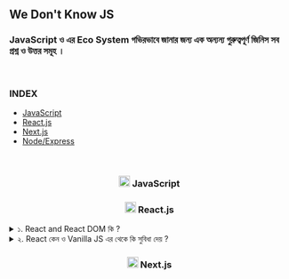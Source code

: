 ## We Don't Know JS

 <!-- <img src="https://skillicons.dev/icons?i=html" width="30" /> -->

<h3 >
 JavaScript ও এর Eco System  গভিরভাবে জানার  জন্য এক অন্যন্য গুরুত্বপূর্ণ জিনিস সব প্রশ্ন ও উত্তর সমূহ ।
</h3>

<br>

### INDEX

- [JavaScript](#js)
- [React.js](#reactjs)
- [Next.js](#nextjs)
- [Node/Express](#node-express)

<br>

<h3 align="center" id="js"><img src="https://skillicons.dev/icons?i=js" width="20" />  JavaScript</h3>

<h3 align="center" id="reactjs"><img src="https://skillicons.dev/icons?i=react" width="20" />  React.js</h3>
<details>
<summary> ১. React and React DOM কি ? </summary>
<br>
This is how you dropdown.
</details>
<details>
<summary>২. React কেন ও Vanilla JS এর থেকে কি  সুবিধা দেয় ?  </summary>
<br>
This is how you dropdown.
</details>

<h3 align="center" id="nextjs"><img src="https://skillicons.dev/icons?i=nextjs" width="20" />  Next.js</h3>
